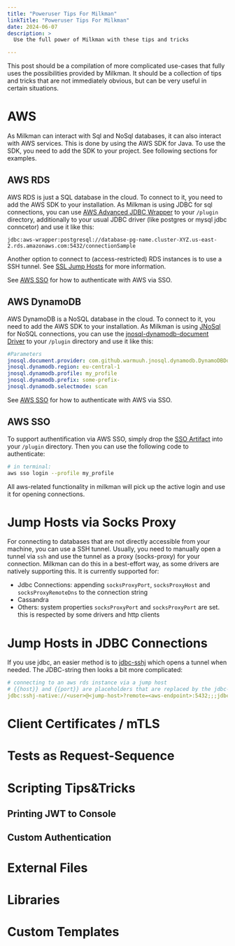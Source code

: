 ```yaml
---
title: "Poweruser Tips For Milkman"
linkTitle: "Poweruser Tips For Milkman"
date: 2024-06-07
description: >
  Use the full power of Milkman with these tips and tricks

---
```


This post should be a compilation of more complicated use-cases that fully uses the possibilities provided by Milkman. It should be a collection of tips and tricks that are not immediately obvious, but can be very useful in certain situations.

# AWS

As Milkman can interact with Sql and NoSql databases, it can also interact with AWS services. This is done by using the AWS SDK for Java. To use the SDK, you need to add the SDK to your project. See following sections for examples.

## AWS RDS

AWS RDS is just a SQL database in the cloud. To connect to it, you need to add the AWS SDK to your installation. As Milkman is using JDBC for sql connections, you can use [AWS Advanced JDBC Wrapper](https://github.com/aws/aws-advanced-jdbc-wrapper) to your `/plugin` directory, additionally to your usual JDBC driver (like postgres or mysql jdbc conncetor) and use it like this:

```
jdbc:aws-wrapper:postgresql://database-pg-name.cluster-XYZ.us-east-2.rds.amazonaws.com:5432/connectionSample
```

Another option to connect to (access-restricted) RDS instances is to use a SSH tunnel. See [SSL Jump Hosts](#ssl-jump-hosts) for more information.

See [AWS SSO](#aws-sso) for how to authenticate with AWS via SSO.

## AWS DynamoDB

AWS DynamoDB is a NoSQL database in the cloud. To connect to it, you need to add the AWS SDK to your installation. As Milkman is using [JNoSql](https://jnosql.org/) for NoSQL connections, you can use the [jnosql-dynamodb-document Driver](https://github.com/warmuuh/jnosql-dynamodb-document) to your `/plugin` directory and use it like this:

```yaml
#Parameters
jnosql.document.provider: com.github.warmuuh.jnosql.dynamodb.DynamoDBDocumentConfiguration
jnosql.dynamodb.region: eu-central-1
jnosql.dynamodb.profile: my_profile
jnosql.dynamodb.prefix: some-prefix-
jnosql.dynamodb.selectmode: scan
```

See [AWS SSO](#aws-sso) for how to authenticate with AWS via SSO.

## AWS SSO
To support authentification via AWS SSO, simply drop the [SSO Artifact](https://mvnrepository.com/artifact/software.amazon.awssdk/sso) into your `/plugin` directory. Then you can use the following code to authenticate:

```bash
# in terminal:
aws sso login --profile my_profile
```

All aws-related functionality in milkman will pick up the active login and use it for opening connections.


# Jump Hosts via Socks Proxy

For connecting to databases that are not directly accessible from your machine, you can use a SSH tunnel. Usually, you need to manually open a tunnel via `ssh` and use the tunnel as a proxy (socks-proxy) for your connection. Milkman can do this in a best-effort way, as some drivers are natively supporting this. It is currently supported for:

* Jdbc Connections: appending `socksProxyPort`, `socksProxyHost` and `socksProxyRemoteDns` to the connection string
* Cassandra
* Others: system properties `socksProxyPort` and `socksProxyPort` are set. this is respected by some drivers and http clients

# Jump Hosts in JDBC Connections

If you use jdbc, an easier method is to [jdbc-sshj](https://github.com/bokysan/jdbc-sshj) which opens a tunnel when needed. The JDBC-string then looks a bit more complicated:

```yaml
# connecting to an aws rds instance via a jump host
# {{host}} and {{port}} are placeholders that are replaced by the jdbc-sshj driver
jdbc:sshj-native://<user>@<jump-host>?remote=<aws-endpoint>:5432;;;jdbc:postgresql://{{host}}:{{port}}/<database>?user=<user>&password=<password>
```

# Client Certificates / mTLS
# Tests as Request-Sequence
# Scripting Tips&Tricks
## Printing JWT to Console
## Custom Authentication
# External Files
# Libraries
# Custom Templates
